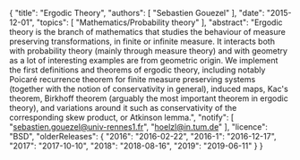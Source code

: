 {
    "title": "Ergodic Theory",
    "authors": [
        "Sebastien Gouezel"
    ],
    "date": "2015-12-01",
    "topics": [
        "Mathematics/Probability theory"
    ],
    "abstract": "Ergodic theory is the branch of mathematics that studies the behaviour of measure preserving transformations, in finite or infinite measure. It interacts both with probability theory (mainly through measure theory) and with geometry as a lot of interesting examples are from geometric origin. We implement the first definitions and theorems of ergodic theory, including notably Poicaré recurrence theorem for finite measure preserving systems (together with the notion of conservativity in general), induced maps, Kac's theorem, Birkhoff theorem (arguably the most important theorem in ergodic theory), and variations around it such as conservativity of the corresponding skew product, or Atkinson lemma.",
    "notify": [
        "sebastien.gouezel@univ-rennes1.fr",
        "hoelzl@in.tum.de"
    ],
    "licence": "BSD",
    "olderReleases": {
        "2016": "2016-02-22",
        "2016-1": "2016-12-17",
        "2017": "2017-10-10",
        "2018": "2018-08-16",
        "2019": "2019-06-11"
    }
}